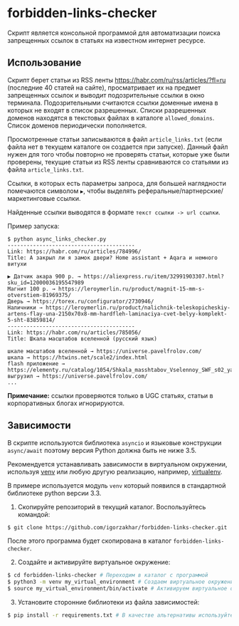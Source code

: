 # forbidden-links-checker
Скрипт является консольной программой для автоматизации поиска запрещенных ссылок в статьях на известном интернет ресурсе.

## Использование

Скрипт берет статьи из RSS ленты https://habr.com/ru/rss/articles/?fl=ru (последние 40 статей на сайте), просматривает их на предмет запрещенных ссылок и выводит подозрительные ссылки в окно терминала. Подозрительными считаются ссылки доменные имена в которых не входят в список разрешенных. Списки разрешенных доменов находятся в текстовых файлах в каталоге `allowed_domains`. Список доменов периодически пополняется.

Просмотренные статьи записываются в файл `article_links.txt` (если файла нет в текущем каталоге он создается при запуске). Данный файл нужен для того чтобы повторно не проверять статьи, которые уже были проверены, текущие статьи из RSS ленты сравниваются со статьями из файла `article_links.txt`.

Ссылки, в которых есть параметры запроса, для большей наглядности помечаются символом `▶`, чтобы выделять реферальные/партнерские/маркетинговые ссылки.

Найденные ссылки выводятся в формате `текст ссылки -> url ссылки`.

Пример запуска:

```
$ python async_links_checker.py
----------------------------------------
Link: https://habr.com/ru/articles/784996/
Title: А закрыл ли я замок двери? Home assistant + Aqara и немного витухи

▶ Датчик акара 900 р. → https://aliexpress.ru/item/32991903307.html?sku_id=12000036195547989
Магнит 100 р. → https://leroymerlin.ru/product/magnit-15-mm-s-otverstiem-81969375/
Дверь → https://torex.ru/configurator/2730946/
Наличники → https://leroymerlin.ru/product/nalichnik-teleskopicheskiy-artens-flay-una-2150x70x8-mm-hardfleh-laminaciya-cvet-belyy-komplekt-5-sht-83859814/
----------------------------------------
Link: https://habr.com/ru/articles/785056/
Title: Шкала масштабов вселенной (русский язык)

шкале масштабов вселенной → https://universe.pavelfrolov.com/
шкала → https://htwins.net/scale2/index.html
flash приложение → https://elementy.ru/catalog/1054/Shkala_masshtabov_Vselennoy_SWF_s02_yapfiles_ru_files_531066_SHkala_masshtabov_Vselennoy_v_2_swf
выгрузил → https://universe.pavelfrolov.com/
...
```
**Примечание:** ссылки проверяются только в UGC статьях, статьи в корпоративных блогах игнорируются.

## Зависимости

В скрипте используются библиотека `asyncio` и языковые конструкции `async/await` поэтому версия Python должна быть не ниже 3.5.

Рекомендуется устанавливать зависимости в виртуальном окружении, используя [venv](https://docs.python.org/3/library/venv.html) или любую другую реализацию, например, [virtualenv](https://github.com/pypa/virtualenv).

В примере используется модуль `venv` который появился в стандартной библиотеке python версии 3.3.

1. Скопируйте репозиторий в текущий каталог. Воспользуйтесь командой:
```bash
$ git clone https://github.com/igorzakhar/forbidden-links-checker.git
```

После этого программа будет скопирована в каталог `forbidden-links-checker`.

2. Создайте и активируйте виртуальное окружение:
```bash
$ cd forbidden-links-checker # Переходим в каталог с программой
$ python3 -m venv my_virtual_environment # Создаем виртуальное окружение
$ source my_virtual_environment/bin/activate # Активируем виртуальное окружение
```

3. Установите сторонние библиотеки  из файла зависимостей:
```bash
$ pip install -r requirements.txt # В качестве альтернативы используйте pip3
```



